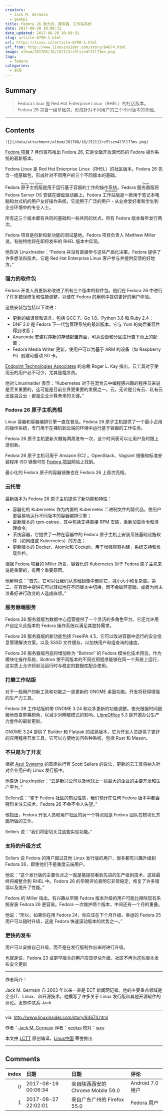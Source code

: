 ```yaml
---
creators:
  - Jack M. Germain
  - geekpi
title: Fedora 26 助力云、服务器、工作站系统
date: 2017-08-20 10:09:31
date_updated: 2017-08-20 10:09:31
slug: article-8790-1.html
url: https://linux.cn/article-8790-1.html
url_from: http://www.linuxinsider.com/story/84674.html
image: album/201708/18/152112rz5lszn4l3ll73ms.png
tags:
  - fedora
categories:
  - 新闻
---
```


## Summary

> Fedora Linux 是 Red Hat Enterprise Linux（RHEL）的社区版本。Fedora 26 包含一组基础包，形成针对不同用户的三个不同版本的基础。

***

<!-- more -->

## Contents

`![](/data/attachment/album/201708/18/152112rz5lszn4l3ll73ms.png)`

[Fedora 项目](https://getfedora.org/) 7 月份宣布推出 Fedora 26, 它是全面开放源代码的 Fedora 操作系统的最新版本。

Fedora Linux 是 Red Hat Enterprise Linux（RHEL）的社区版本。Fedora 26 包含一组基础包，形成针对不同用户的三个不同版本的基础。

Fedora <ruby> 原子主机版 <rt>  Atomic Host Edition </rt></ruby> 是用于运行基于容器的工作的操作系统。Fedora <ruby> 服务器版 <rt>  Server </rt></ruby>将 Fedora Server OS 安装在硬盘驱动器上。Fedora <ruby> 工作站版 <rt>  Workstation </rt></ruby>是一款用于笔记本电脑和台式机的用户友好操作系统，它适用于广泛的用户 - 从业余爱好者和学生到企业环境中的专业人士。

所有这三个版本都有共同的基础和一些共同的优点。所有 Fedora 版本每年发行两次。

Fedora 项目是创新和新功能的测试基地。Fedora 项目负责人 Matthew Miller 说，有些特性将在即将发布的 RHEL 版本中实现。

他告诉 LinuxInsider：“Fedora 并没有直接参与这些产品化决策。Fedora 提供了许多想法和技术，它是 Red Hat Enterprise Linux 客户参与并提供反馈的好地方。”

### 强力的软件包

Fedora 开发人员更新和改进了所有三个版本的软件包。他们在 Fedora 26 中进行了许多错误修复和性能调整，以便在 Fedora 的用例中提供更好的用户体验。

这些安装包包括以下改进：

* 更新的编译器和语言，包括 GCC 7、Go 1.8、Python 3.6 和 Ruby 2.4；
* DNF 2.0 是 Fedora 下一代包管理系统的最新版本，它与 Yum 的向后兼容性得到改善；
* Anaconda 安装程序新的存储配置界面，可从设备和分区进行自下而上的配置；
* Fedora Media Writer 更新，使用户可以为基于 ARM 的设备（如 Raspberry Pi）创建可启动 SD 卡。

[Endpoint Technologies Associates](http://www.ndpta.com/) 的总裁 Roger L. Kay 指出，云工具对于使用云的用户必不可少，尤其是程序员。

他对 LinuxInsider 表示：“Kubernetes 对于在混合云中编程感兴趣的程序员来说是至关重要的，这可能是目前业界更重要的发展之一。云，无论是公有云、私有云还是混合云 - 都是企业计算未来的关键。”

### Fedora 26 原子主机亮相

Linux 容器和容器编排引擎一直在普及。Fedora 26 原子主机提供了一个最小占用的操作系统，专门用于在裸机到云端的环境中运行基于容器的工作任务。

Fedora 26 原子主机更新大概每两周发布一次，这个时间表可以让用户及时跟上游创新。

Fedora 26 原子主机可用于 Amazon EC2 。OpenStack、Vagrant 镜像和标准安装程序 ISO 镜像可在 [Fedora 项目](https://getfedora.org/)网站上找到。

最小化的 Fedora 原子的容器镜像也在 Fedora 26 上首次亮相。

### 云托管

最新版本为 Fedora 26 原子主机提供了新功能和特性：

* 容器化的 Kubernetes 作为内置的 Kubernetes 二进制文件的替代品，使用户更容易地运行不同版本的容器编排引擎；
* 最新版本的 rpm-ostree，其中包括支持直接 RPM 安装，重新加载命令和清理命令;
* 系统容器，它提供了一种在容器中的 Fedora 原子主机上安装系统基础设施软件（如网络或 Kubernetes）的方法；
* 更新版本的 Docker、Atomic和 Cockpit，用于增强容器构建，系统支持和负载监控。

根据 Fedora 项目的 Miller 所言，容器化的 Kubernetes 对于 Fedora 原子主机来说是重要的，有两个重要原因。

他解释说：“首先，它可以让我们从基础镜像中删除它，减小大小和复杂度。第二，在容器中提供它可以轻松地在不同版本中切换，而不会破环基础，或者为尚未准备好进行改变的人造成麻烦。”

### 服务器端服务

Fedora 26 服务器版为数据中心运营提供了一个灵活的多角色平台。它还允许用户自定义此版本的 Fedora 操作系统以满足其独特需求。

Fedora 26 服务器版的新功能包括 FreeIPA 4.5，它可以改进容器中运行的安全信息管理解决方案，以及 SSSD 文件缓存，以加快用户和组查询的速度。

Fedora 26 服务器版月底将增加称为 “Boltron” 的 Fedora 模块化技术预览。作为模块化操作系统，Boltron 使不同版本的不同应用程序能够在同一个系统上运行，这实质上允许将前沿运行时与稳定的数据库配合使用。

### 打磨工作站版

对于一般用户的新工具和功能之一是更新的 GNOME 桌面功能。开发将获得增强的生产力工具。

Fedora 26 工作站版附带 GNOME 3.24 和众多更新的功能调整。夜光根据时间细微地改变屏幕颜色，以减少对睡眠模式的影响。[LibreOffice](http://www.libreoffice.org/) 5.3 是开源办公生产力套件的最新更新。

GNOME 3.24 提供了 Builder 和 Flatpak 的成熟版本，它为开发人员提供了更好的应用程序开发工具，它可以方便地访问各种系统，包括 Rust 和 Meson。

### 不只是为了开发

根据 [Azul Systems](https://www.azul.com/) 的首席执行官 Scott Sellers 的说法，更新的云工具将纳入针对企业用户的 Linux 发行版中。

他告诉 LinuxInsider：“云是新兴公司以及地球上一些最大的企业的主要开发和生产平台。”

Sellers说：“鉴于 Fedora 社区的前沿性质，我们预计在任何 Fedora 版本中都会强烈关注云技术，Fedora 26 不会不令人失望。”

他指出，Fedora 开发人员和用户社区的另一个特点就是 Fedora 团队在模块化方面所做的工作。

Sellers 说：“我们将密切关注这些实验功能。”

### 支持的升级方式

Sellers 说 Fedora 的用户超过其他 Linux 发行版的用户，很多都有兴趣升级到 Fedora 26，即使他们不是重度云端用户。

他说：“这个发行版的主要优点之一就是能提前看到先进的生产级别技术，这些最终将被整合到 RHEL 中。Fedora 26 的早期评论表明它非常稳定，修复了许多错误以及提升了性能。”

Fedora 的 Miller 指出，有兴趣从早期 Fedora 版本升级的用户可能比擦除现有系统安装 Fedora 26 更容易。Fedora 一次维护两个版本，中间还有一个月的重叠。

他说：“所以，如果你在用 Fedora 24，你应该在下个月升级。幸运的 Fedora 25 用户可以随时升级，这是 Fedora 快速滚动版本的优势之一。”

### 更快的发布

用户可以安排自己升级，而不是在发行版制作出来时进行升级。

也就是说，Fedora 23 或更早版本的用户应该尽快升级。社区不再为这些版本发布安全更新

---

作者简介：

Jack M. Germain 自 2003 年以来一直是 ECT 新闻网记者。他的主要重点领域是企业IT、Linux、和开源技术。他撰写了许多关于 Linux 发行版和其他开源软件的评论。发邮件联系 Jack

---

via: <http://www.linuxinsider.com/story/84674.html>

作者：[Jack M. Germain](mailto:jack.germain@newsroom.ectnews.comm) 译者：[geekpi](https://github.com/geekpi) 校对：[wxy](https://github.com/wxy)

本文由 [LCTT](https://github.com/LCTT/TranslateProject) 原创编译，[Linux中国](https://linux.cn/) 荣誉推出

***

## Comments

|   index | 日期                | 日期                                               | 评论                                                                                                         |
|--------:|:--------------------|:---------------------------------------------------|:-------------------------------------------------------------------------------------------------------------|
|       0 | 2017-08-19 00:06:34 | 来自陕西西安的 Chrome Mobile 59.0|Android 7.0 用户 | 全组件镜像才是真正的方便用户，版本应该只要一个，在单一版本中保持软件的多样性，这点应该向Debian Gnu/Linux学习 |
|       1 | 2017-08-27 22:02:01 | 来自广东广州的 Firefox 55.0|Fedora 用户            | 已经用上了，还不错。                                                                                         |
